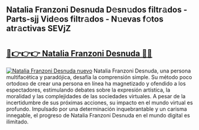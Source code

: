 ## Natalia Franzoni Desnuda D𝚎sn𝚞dos filtr𝚊dos - Parts-sjj Vid𝚎os filtr𝚊dos - N𝚞evas f𝚘tos atr𝚊ctivas SEVjZ

# <h2><a href="http://mb5nh2.tromn.icu/?c=Natalia+Franzoni+Desnuda">🔗👉👉👉 Natalia Franzoni Desnuda 🔗🔗</a></h2>

[![Natalia Franzoni Desnuda nuevo](https://i.imgur.com/pEAQMta.gif)](http://mb5nh2.tromn.icu/?c=Natalia+Franzoni+Desnuda)
Natalia Franzoni Desnuda, una persona multifacética y paradójica, desafía la comprensión simple. Su método poco ortodoxo de crear una persona en línea ha magnetizado y ofendido a los espectadores, estimulando debates sobre la expresión artística, la moralidad y las complejidades de las sociedades virtuales. A pesar de la incertidumbre de sus próximas acciones, su impacto en el mundo virtual es profundo. Impulsado por una determinación inquebrantable y un carisma innegable, el progreso de Natalia Franzoni Desnuda en el mundo digital es ilimitado.
